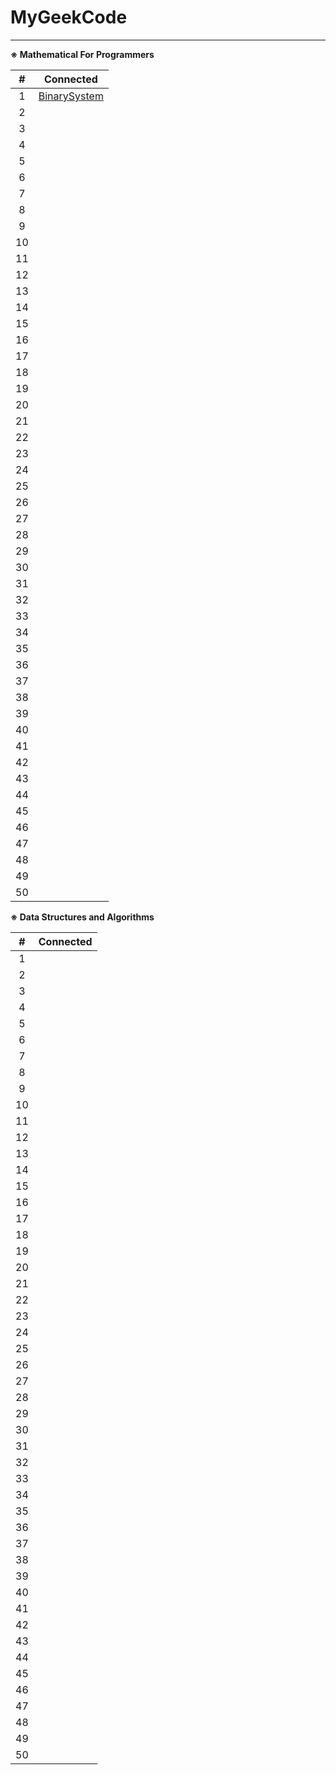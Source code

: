 # MyGeekCode

---
**※ Mathematical For Programmers**

| # | Connected  | 
| :------: | --------------- | 
|	1	|[BinarySystem](https://github.com/SherryShi0108/MyGeekCode/blob/master/MathematicalForProgrammers/01_BinarySystem.cs)	|	
|	2	|	|	
|	3	|	|	
|	4	|	|	
|	5	|	|	
|	6	|	|	
|	7	|	|	
|	8	|	|	
|	9	|	|	
|	10	|	|	
|	11	|	|	
|	12	|	|	
|	13	|	|	
|	14	|	|	
|	15	|	|	
|	16	|	|	
|	17	|	|	
|	18	|	|	
|	19	|	|	
|	20	|	|	
|	21	|	|	
|	22	|	|	
|	23	|	|	
|	24	|	|	
|	25	|	|	
|	26	|	|	
|	27	|	|	
|	28	|	|	
|	29	|	|	
|	30	|	|	
|	31	|	|	
|	32	|	|	
|	33	|	|	
|	34	|	|	
|	35	|	|	
|	36	|	|	
|	37	|	|	
|	38	|	|	
|	39	|	|	
|	40	|	|	
|	41	| |
|	42	|	|	
|	43	|	|	
|	44	|	|	
|	45	|	|	
|	46	|	|	
|	47	|	|	
|	48	|	|	
|	49	|	|	
|	50	|	|	

**※ Data Structures and Algorithms**

| # | Connected  | 
| :------: | --------------- | 
|	1	|	|	
|	2	|	|	
|	3	|	|	
|	4	|	|	
|	5	|	|	
|	6	|	|	
|	7	|	|	
|	8	|	|	
|	9	|	|	
|	10	|	|	
|	11	|	|	
|	12	|	|	
|	13	|	|	
|	14	|	|	
|	15	|	|	
|	16	|	|	
|	17	|	|	
|	18	|	|	
|	19	|	|	
|	20	|	|	
|	21	|	|	
|	22	|	|	
|	23	|	|	
|	24	|	|	
|	25	|	|	
|	26	|	|	
|	27	|	|	
|	28	|	|	
|	29	|	|	
|	30	|	|	
|	31	|	|	
|	32	|	|	
|	33	|	|	
|	34	|	|	
|	35	|	|	
|	36	|	|	
|	37	|	|	
|	38	|	|	
|	39	|	|	
|	40	|	|	
|	41	| |
|	42	|	|	
|	43	|	|	
|	44	|	|	
|	45	|	|	
|	46	|	|	
|	47	|	|	
|	48	|	|	
|	49	|	|	
|	50	|	|	
